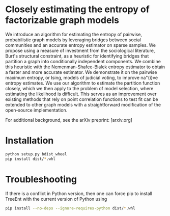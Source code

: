 # Closely estimating the entropy of factorizable graph models

We introduce an algorithm for estimating the entropy of pairwise, probabilistic graph models by leveraging
bridges between social communities and an accurate entropy estimator on sparse samples. We propose using a
measure of investment from the sociological literature, Burt's structural constraint, as a heuristic for
identifying bridges that partition a graph into conditionally independent components. We combine this
heuristic with the Nemenman-Shafee-Bialek entropy estimator to obtain a faster and more accurate estimator. We
demonstrate it on the pairwise maximum entropy, or Ising, models of judicial voting, to improve na\"{i}ve
entropy estimates. We use our algorithm to estimate the partition function closely, which we then apply to the
problem of model selection, where estimating the likelihood is difficult. This serves as an improvement over
existing methods that rely on point correlation functions to test fit can be extended to other graph models
with a straightforward modification of the open-source implementation.

For additional background, see the arXiv preprint: [arxiv.org]

# Installation
```bash
python setup.py bdist_wheel
pip install dist/*.whl
```

# Troubleshooting
If there is a conflict in Python version, then one can force pip to install TreeEnt with the current version
of Python using
```bash
pip install --no-deps --ignore-requires-python dist/*.whl
```
